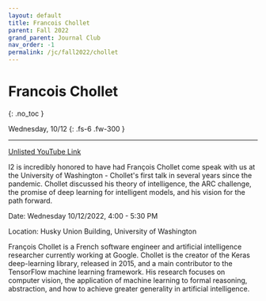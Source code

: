 ```yaml
---
layout: default
title: Francois Chollet
parent: Fall 2022
grand_parent: Journal Club
nav_order: -1
permalink: /jc/fall2022/chollet
---
```


# Francois Chollet
{: .no_toc }

Wednesday, 10/12
{: .fs-6 .fw-300 }

---

[Unlisted YouTube Link](https://youtu.be/FvJnUghUIrw)

I2 is incredibly honored to have had François Chollet come speak with us at the University of Washington - Chollet's first talk in several years since the pandemic. Chollet discussed his theory of intelligence, the ARC challenge, the promise of deep learning for intelligent models, and his vision for the path forward.

Date: Wednesday 10/12/2022, 4:00 - 5:30 PM

Location: Husky Union Building, University of Washington

François Chollet is a French software engineer and artificial intelligence researcher currently working at Google. Chollet is the creator of the Keras deep-learning library, released in 2015, and a main contributor to the TensorFlow machine learning framework. His research focuses on computer vision, the application of machine learning to formal reasoning, abstraction, and how to achieve greater generality in artificial intelligence.
